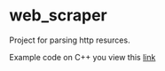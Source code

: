 # web_scraper
Project for parsing http resurces.

Example code on C++ you view this [link](https://bookflow.ru/parsing-veb-stranits-s-pomoshhyu-c/)
